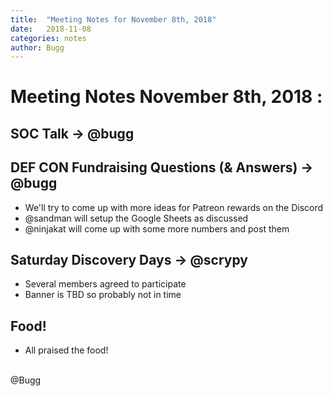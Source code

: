 ```yaml
---
title:  "Meeting Notes for November 8th, 2018"
date:   2018-11-08
categories: notes
author: Bugg
---
```

# Meeting Notes November 8th, 2018 :

## SOC Talk -> @bugg

## DEF CON Fundraising Questions (& Answers) -> @bugg
- We'll try to come up with more ideas for Patreon rewards on the Discord
- @sandman will setup the Google Sheets as discussed
- @ninjakat will come up with some more numbers and post them

## Saturday Discovery Days -> @scrypy
- Several members agreed to participate
- Banner is TBD so probably not in time

## Food!
- All praised the food!

<br>
@Bugg
